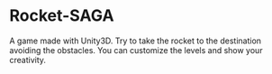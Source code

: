 # Rocket-SAGA
A game made with Unity3D. Try to take the rocket to the destination avoiding the obstacles.
You can customize the levels and show your creativity.
